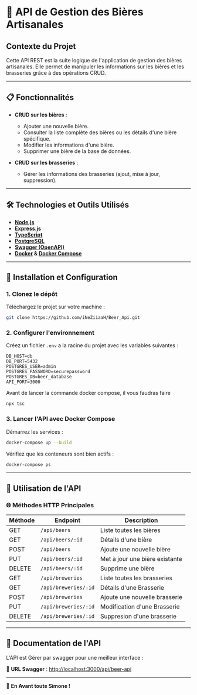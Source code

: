# 🍺 **API de Gestion des Bières Artisanales**

## **Contexte du Projet**  

Cette API REST est la suite logique de l'application de gestion des bières artisanales. Elle permet de manipuler les informations sur les bières et les brasseries grâce à des opérations CRUD. 


---

## 📋 **Fonctionnalités**  

- **CRUD sur les bières** :  
  - Ajouter une nouvelle bière.  
  - Consulter la liste complète des bières ou les détails d'une bière spécifique.  
  - Modifier les informations d'une bière.  
  - Supprimer une bière de la base de données.  

- **CRUD sur les brasseries** :  
  - Gérer les informations des brasseries (ajout, mise à jour, suppression).  


---


## 🛠️ **Technologies et Outils Utilisés**  

- **[Node.js](https://nodejs.org/)**  
- **[Express.js](https://expressjs.com/)**   
- **[TypeScript](https://www.typescriptlang.org/)** 
- **[PostgreSQL](https://www.postgresql.org/)**
- **[Swagger (OpenAPI)](https://swagger.io/)** 
- **[Docker](https://www.docker.com/) & [Docker Compose](https://docs.docker.com/compose/)** 

---  


## 🚀 **Installation et Configuration**  

### 1. **Clonez le dépôt**  
Téléchargez le projet sur votre machine :  
```bash
git clone https://github.com/iNeZiiaaH/Beer_Api.git
```  

### 2. **Configurer l'environnement**  
Créez un fichier `.env` a la racine du projet avec les variables suivantes :  
```env
DB_HOST=db
DB_PORT=5432
POSTGRES_USER=admin
POSTGRES_PASSWORD=securepassword
POSTGRES_DB=beer_database
API_PORT=3000
```  

Avant de lancer la commande docker compose, il vous faudras faire 

```bash
npx tsc
```

### 3. **Lancer l'API avec Docker Compose**  
Démarrez les services :  
```bash
docker-compose up --build
```  

Vérifiez que les conteneurs sont bien actifs :  
```bash
docker-compose ps
```  

---

## 🔧 **Utilisation de l'API**  

### 🌐 Méthodes HTTP Principales  
| Méthode | Endpoint                | Description                      |  
|---------|-------------------------|----------------------------------|  
| GET     | `/api/beers`            | Liste toutes les bières          |  
| GET     | `/api/beers/:id`        | Détails d'une bière              |  
| POST    | `/api/beers`            | Ajoute une nouvelle bière        |  
| PUT     | `/api/beers/:id`        | Met à jour une bière existante   |  
| DELETE  | `/api/beers/:id`        | Supprime une bière               |  
| GET     | `/api/breweries`        | Liste toutes les brasseries      | 
| GET     | `/api/breweries/:id`    | Détails d'une Brasserie          | 
| POST    | `/api/breweries`        | Ajoute une nouvelle brasserie    |
| PUT     | `/api/breweries/:id`    | Modification d'une Brasserie     | 
| DELETE  | `/api/breweries/:id`    | Suppresion d'une brasserie       |  

---

## 📑 **Documentation de l'API**  

L'API est Gérer par swagger pour une meilleur interface  :  

📍 **URL Swagger** : [http://localhost:3000/api/beer-api](http://localhost:3000/api/beer-api)  

---

🍺 **En Avant toute Simone !**  